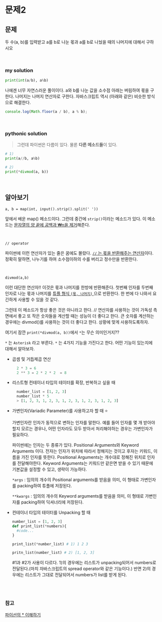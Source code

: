 # 문제2

## 문제

두 수(a, b)를 입력받고 a를 b로 나눈 몫과 a를 b로 나눴을 때의 나머지에 대해서 구하시오

<br/>

### my solution

```python
print(int(a/b), a%b)

```

나에겐 너무 자연스러운 풀이이다. a와 b를 나눈 값을 소수점 아래는 버림하여 몫을 구한다. 나머지는 나머지 연산자로 구한다. 자바스크립트 역시 (아래와 같은) 비슷한 방식으로 해결한다.

```javascript
console.log(Math.floor(a / b), a % b);
```

<br/>

### pythonic solution

> 그런데 파이썬은 다름이 있다. 물론 **다른 메소드들**이 있다.

```python
# 1)
print(a//b, a%b)

# 2)
print(*divmod(a, b))
```

<br/>

## 알아보기

`a, b = map(int, input().strip().split(' '))`

앞에서 배운 map() 메소드이다. 그런데 중간에 `strip()`이라는 메소드가 있다. 이 메소드는 <u>문자열의 양 끝에 공백과 ₩n을 제거</u>해준다.

<br/>

`// operator`

파이썬에 이런 연산자가 있는 줄은 꿈에도 몰랐다. <u>`//` 는 몫을 반환해주는 연산자</u>이다. 정확히 말하면, 나누기를 하여 소수점이하의 수를 버리고 정수만을 반환한다.

<br/>

`divmod(a,b)`

이런 대단한 연산자!! 이것은 몫과 나머지를 한방에 반환해준다. 첫번째 인자를 두번째 인자로 나눈 몫과 나머지를 <u>튜플 형식 `(몫, 나머지)` </u>으로 반환한다. 한 번에 다 나와서 요긴하게 사용할 수 있을 것 같다.

그런데 이 메소드가 항상 좋은 것은 아니라고 한다. // 연산자를 사용하는 것이 가독성 측면에서 좋고 또 작은 숫자들을 계산할 때는 성능이 더 좋다고 한다. 큰 숫자를 계산하는 경우에는 divmod()를 사용하는 것이 더 좋다고 한다. 상황에 맞게 사용하도록하자.

여기서 잠깐 `print(*divmod(a, b))`에서 `*`는 무슨 의미인거지??

`*` 는 `Asterisk` 라고 부른다. `*` 는 4가지 기능을 가진다고 한다. 어떤 기능이 있는지에 대해서 알아보자.

- 곱셈 및 거듭제곱 연산

  ```python
    2 * 3 = 6
    2 ** 3 = 2 * 2 * 2  = 8
  ```

- 리스트형 컨테이너 타입의 테이터를 확장, 반복하고 싶을 때

  ```python
    number_list = [1, 2, 3]
    number_list * 5
    > [1, 2, 3, 1, 2, 3, 1, 2, 3, 1, 2, 3, 1, 2, 3]
  ```

- 가변인자(Variadic Parameter)를 사용하고자 할 때 ⭐️

  가변인자란 인자가 동적으로 변하는 인자를 말한다. 예를 들어 인자를 몇 개 받아야할지 모르는 경우나, 어떤 인자라도 모두 받아서 처리해야하는 경우는 가변인자가 필요하다.

  파이썬에는 인자는 두 종류가 있다. Positional Arguments와 Keyword Arguments 이다. 전자는 인자가 위치에 따라서 정해지는 것이고 후자는 키워드, 이름을 가진 인자를 뜻한다. Positional Arguments는 개수대로 정해진 위치로 인자를 전달해야한다. Keyword Arguments는 키워드만 같은면 받을 수 있기 때문에 기본값을 설정할 수 있고, 생략이 가능하다.

  `*args` : 임의의 개수의 Positional arguments를 받음을 의미, 이 형태로 가변인자를 packing하여 튜플에 저장된다.

  `**kwargs` : 임의의 개수의 Keyword arguments를 받음을 의미, 이 형태로 가변인자를 packing하여 딕셔너리에 저장된다.

- 컨테이너 타입의 테이터를 Unpacking 할 때

  ```python
  number_list = [1, 2, 3]
  def print_list(*numbers){
    #code...
  }

  print_list(*number_list) # 1) 1 2 3

  pritn_list(number_list) # 2) [1, 2, 3]
  ```

  #1과 #2가 사용이 다르다. 1)의 경우에는 리스트가 unpacking되어서 numbers로 전달된다.(마치 자바스크립트의 spread operator와 같은 기능이다.) 반면 2)의 경우에는 리스트가 그대로 전달되어서 numbers가 list를 받게 된다.

<br/>
<br/>

### 참고

[파이선의 \* 이해하기](https://mingrammer.com/understanding-the-asterisk-of-python/)
